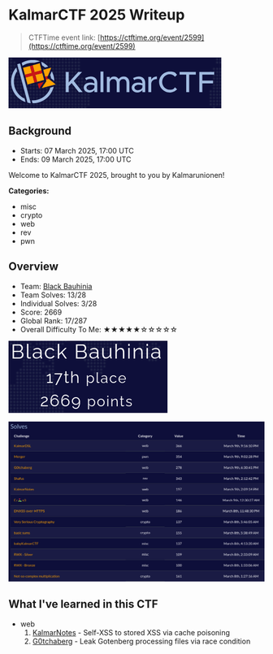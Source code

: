 # KalmarCTF 2025 Writeup

> CTFTime event link: [https://ctftime.org/event/2599](https://ctftime.org/event/2599)

![](https://github.com/siunam321/CTF-Writeups/blob/main/KalmarCTF-2025/images/banner.png)

## Background

- Starts: 07 March 2025, 17:00 UTC
- Ends: 09 March 2025, 17:00 UTC

Welcome to KalmarCTF 2025, brought to you by Kalmarunionen!

**Categories:**

- misc
- crypto
- web
- rev
- pwn

## Overview

- Team: [Black Bauhinia](https://b6a.black/)
- Team Solves: 13/28
- Individual Solves: 3/28
- Score: 2669
- Global Rank: 17/287
- Overall Difficulty To Me: ★★★★★☆☆☆☆☆

![](https://github.com/siunam321/CTF-Writeups/blob/main/KalmarCTF-2025/images/score.png)

![](https://github.com/siunam321/CTF-Writeups/blob/main/KalmarCTF-2025/images/solves.png)

## What I've learned in this CTF

- web
    1. [KalmarNotes](https://github.com/siunam321/CTF-Writeups/blob/main/KalmarCTF-2025/web/KalmarNotes/README.md) - Self-XSS to stored XSS via cache poisoning
    2. [G0tchaberg](https://github.com/siunam321/CTF-Writeups/blob/main/KalmarCTF-2025/web/G0tchaberg/README.md) - Leak Gotenberg processing files via race condition